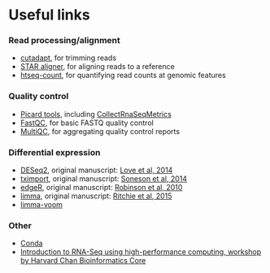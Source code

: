 # Useful links 

### Read processing/alignment
- [cutadapt](https://cutadapt.readthedocs.io/en/stable/), for trimming reads  
- [STAR aligner](https://github.com/alexdobin/STAR), for aligning reads to a reference  
- [htseq-count](https://htseq.readthedocs.io/en/release_0.11.1/count.html), for quantifying read counts at genomic features  

### Quality control
- [Picard tools](https://broadinstitute.github.io/picard/), including [CollectRnaSeqMetrics](https://gatk.broadinstitute.org/hc/en-us/articles/360037057492-CollectRnaSeqMetrics-Picard-)
- [FastQC](https://www.bioinformatics.babraham.ac.uk/projects/fastqc/), for basic FASTQ quality control
- [MultiQC](https://multiqc.info/), for aggregating quality control reports 

### Differential expression
- [DESeq2](https://bioconductor.org/packages/release/bioc/html/DESeq2.html), original manuscript: [Love et al, 2014](https://genomebiology.biomedcentral.com/articles/10.1186/s13059-014-0550-8)  
- [tximport](https://bioconductor.org/packages/release/bioc/html/tximport.html), original manuscript: [Soneson et al, 2014](https://f1000research.com/articles/4-1521/v1)  
- [edgeR](https://www.bioconductor.org/packages/release/bioc/html/edgeR.html), original manuscript: [Robinson et al, 2010](https://academic.oup.com/bioinformatics/article/26/1/139/182458)  
- [limma](http://bioconductor.org/packages/release/bioc/html/limma.html), original manuscript: [Ritchie et al, 2015](https://academic.oup.com/nar/article/43/7/e47/2414268)  
- [limma-voom](https://genomebiology.biomedcentral.com/articles/10.1186/gb-2014-15-2-r29)  

### Other
- [Conda](https://docs.conda.io/en/latest/)
- [Introduction to RNA-Seq using high-performance computing, workshop by Harvard Chan Bioinformatics Core](https://hbctraining.github.io/Intro-to-rnaseq-hpc-O2/schedule/)

